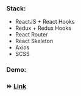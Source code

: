 ### Stack:
* ReactJS + React Hooks
* Redux + Redux Hooks
* React Router 
* React Skeleton
* Axios
* SCSS

### Demo:
### :fast_forward: [Link](https://react-pizza-my.herokuapp.com)
